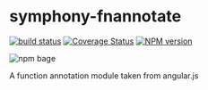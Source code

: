 symphony-fnannotate
===================
[![build status](https://travis-ci.org/MattiasFestin/symphony-fnannotate.png)](https://travis-ci.org/MattiasFestin/symphony-fnannotate) [![Coverage Status](https://coveralls.io/repos/MattiasFestin/symphony-fnannotate/badge.png)](https://coveralls.io/r/MattiasFestin/symphony-fnannotate) [![NPM version](https://badge.fury.io/js/symphony-fnannotate.png)](http://badge.fury.io/js/symphony-fnannotate)

![npm bage](https://nodei.co/npm/symphony-fnannotate.png?downloads=true&stars=true)

A function annotation module taken from angular.js

